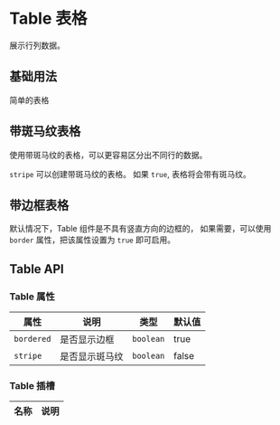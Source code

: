 # Table 表格

展示行列数据。

## 基础用法

简单的表格

<demo vue="../../example/table/base.vue"></demo>

## 带斑马纹表格

使用带斑马纹的表格，可以更容易区分出不同行的数据。

`stripe` 可以创建带斑马纹的表格。 如果 `true`, 表格将会带有斑马纹。

<demo vue="../../example/table/stripe.vue"></demo>

## 带边框表格​

默认情况下，Table 组件是不具有竖直方向的边框的， 如果需要，可以使用 `border` 属性，把该属性设置为 `true` 即可启用。

<demo vue="../../example/table/border.vue"></demo>

## Table API

### Table 属性

| 属性       | 说明           | 类型      | 默认值 |
| ---------- | -------------- | --------- | ------ |
| `bordered` | 是否显示边框   | `boolean` | true   |
| `stripe`   | 是否显示斑马纹 | `boolean` | false  |

### Table 插槽

| 名称 | 说明 |
| ---- | ---- |
